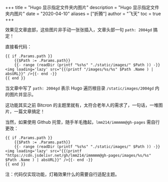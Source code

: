 +++
title = "Hugo 显示指定文件夹内图片"
description = "Hugo 显示指定文件夹内图片"
date = "2020-04-10"
aliases = ["折腾"]
author = "飞天"
toc = true
+++

效果见文章底部，这些图片非手动一张张插入，文章头部一句 `path: 2004gd` 搞定！

直接看代码：

```
{{ if .Params.path }}
    {{$Path := .Params.path}}
    {{- range (readDir (printf "%s%s" "./static/images/" $Path )) -}}<img loading='lazy' src="{{(printf "/images/%s/%s" $Path .Name ) | absURL}}" />{{- end -}}
{{ end }}
```

当文章中写了 `path: 2004gd` 表示 Hugo 遍历根目录 `/static/images/2004gd` 内的图片并显示。

<!--more-->

这功能其实之前 Bitcron 的主题里就有，太符合老年人的需求了，一句话，一堆图片，一篇文章搞定！

当然，如果使用 Github 托管，随手羊毛撸起，`lmm214/immmmm@gh-pages` 需自行更改：

```
{{ if .Params.path }}
    {{$Path := .Params.path}}
    {{- range (readDir (printf "%s%s" "./static/images/" $Path )) -}}<img loading='lazy' src="{{(printf "https://cdn.jsdelivr.net/gh/lmm214/immmmm@gh-pages/images/%s/%s" $Path .Name ) | absURL}}" />{{- end -}}
{{ end }}
```

注：代码仅实现功能，灯箱效果什么的需要自行适配主题。
